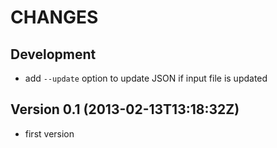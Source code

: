 CHANGES
=======

## Development

 * add `--update` option to update JSON if input file is updated

## Version 0.1 (2013-02-13T13:18:32Z)

 * first version
